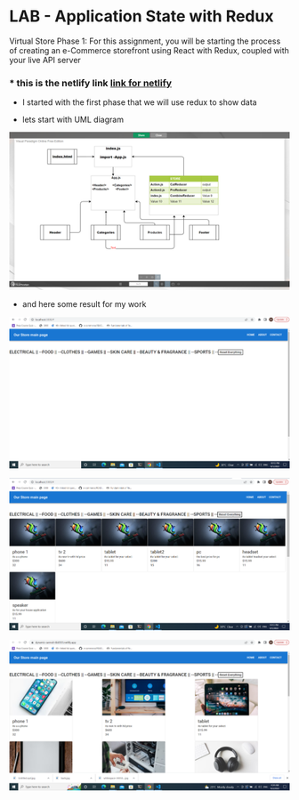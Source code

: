 # LAB - Application State with Redux 
Virtual Store Phase 1: For this assignment, you will be starting the process of creating an e-Commerce storefront using React with Redux, coupled with your live API server

### * this is the netlify link [ link for netlify](https://dynamic-cannoli-6b0555.netlify.app/)
* I started with the first phase that we will use redux to show data 

* lets start with UML diagram 

![link](./src/componants/store/image/Screenshot%20(525).png)

* and here some result for my work 

![link](./src/componants/store/image/Screenshot%20(523).png)

![link](./src/componants/store/image/Screenshot%20(524).png)

![link](./src/componants/store/image/Screenshot%20(527).png)


